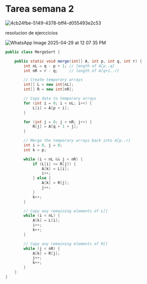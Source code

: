 # Tarea semana 2

![4cb24fbe-5149-4378-bff4-d055493e2c53](https://github.com/user-attachments/assets/7ca7439f-52ba-4920-9cd8-6f7b53a1e5d0)

resolucion de ejerccicios 


![WhatsApp Image 2025-04-29 at 12 07 35 PM](https://github.com/user-attachments/assets/43028b0d-88a7-4c57-aeeb-6e1e550ee49a)


```java
public class MergeSort {

    public static void merge(int[] A, int p, int q, int r) {
        int nL = q - p + 1; // length of A[p..q]
        int nR = r - q;     // length of A[q+1..r]

        // Create temporary arrays
        int[] L = new int[nL];
        int[] R = new int[nR];

        // Copy data to temporary arrays
        for (int i = 0; i < nL; i++) {
            L[i] = A[p + i];
        }

        for (int j = 0; j < nR; j++) {
            R[j] = A[q + 1 + j];
        }

        // Merge the temporary arrays back into A[p..r]
        int i = 0, j = 0;
        int k = p;

        while (i < nL && j < nR) {
            if (L[i] <= R[j]) {
                A[k] = L[i];
                i++;
            } else {
                A[k] = R[j];
                j++;
            }
            k++;
        }

        // Copy any remaining elements of L[]
        while (i < nL) {
            A[k] = L[i];
            i++;
            k++;
        }

        // Copy any remaining elements of R[]
        while (j < nR) {
            A[k] = R[j];
            j++;
            k++;
        }
    }
}
```
